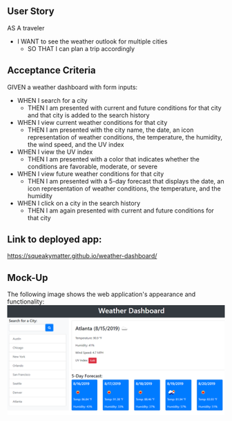 ## User Story
AS A traveler
- I WANT to see the weather outlook for multiple cities
    - SO THAT I can plan a trip accordingly

## Acceptance Criteria

GIVEN a weather dashboard with form inputs:
- WHEN I search for a city
    - THEN I am presented with current and future conditions for that city and that city is added to the search history
- WHEN I view current weather conditions for that city
    - THEN I am presented with the city name, the date, an icon representation of weather conditions, the temperature, the humidity, the wind speed, and the UV index
- WHEN I view the UV index
    - THEN I am presented with a color that indicates whether the conditions are favorable, moderate, or severe
- WHEN I view future weather conditions for that city
    - THEN I am presented with a 5-day forecast that displays the date, an icon representation of weather conditions, the temperature, and the humidity
- WHEN I click on a city in the search history
    - THEN I am again presented with current and future conditions for that city
    
## Link to deployed app: 
https://squeakymatter.github.io/weather-dashboard/    

## Mock-Up
The following image shows the web application's appearance and functionality:
![](assets/demo.png)

